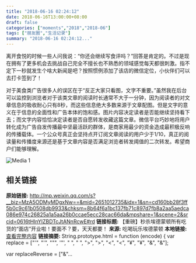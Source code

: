 ```yaml
---
title: "2018-06-16 02:24:12"
date: 2018-06-16T13:00:00+08:00
draft: false
categories: ["moments","2018","2018-06"]
tags: ["朋友圈","生活记录"]
summary: "2018-06-16 02:24:12..."
---
```


离开食悦的时候一些人问我说：“你还会继续写食评吗？”回答是肯定的。不过是现在拥有了更多机会去挑战自己完全不擅长也不熟悉的领域感觉每天都很刺激。指不定下一秒就发生个啥大新闻是吧？按照惯例添加了该店的微信定位，小伙伴们可以去打卡签到了！

对于美食类广告很多人的误区在于“反正大家只看图，文字不重要。”虽然我在后台可以监控到浏览者对于该类文章的阅读时长通常不大于一分钟，因为阅读者的对文章信息的吸收耐心只有8秒，而这些信息绝大多数来源于文章配图。但是文字的意义在于信息的全面性和广告本体的饱和感。图片内容决定读者是否能继续坚持看下去；而文字内容恰恰决定读者是否自愿转发收藏这篇文章。微信平台巧妙地将用户转化成为广告自发传播最中坚最活跃的群体，是商家用最少的资金造成最积极反响的传播载体。一个公众号真正会坚持点开订阅文章阅读的用户少于1/10，真正的阅读量和传播度来源还是基于文章内容是否满足浏览者转发阈值的二次转发。希望商户们能够理解。

![Media 1](/Moments/photos/2018-06-16/201806160224120.jpg)

## 相关链接

**原始链接:** http://mp.weixin.qq.com/s?__biz=MzA5ODMyMDgxNw==&mid=2651012735&idx=1&sn=cd160bb28f3ff5b0c9c61b0508db9933&chksm=8b64f6a1bc137fb71c897d7fb8a2aa5aedca086e974c26825a1a5aa26b0ccae5ecc28cac66da&mpshare=1&scene=2&srcid=0616tHInYlZBDTcJtANnRcwE#rd
**链接标题:** 【重磅】秒杀埃德蒙顿所有吃货的“面店”开业啦！要面不？要，天天都要！
**来源:** 吃喝玩乐埃德蒙顿
**本地链接:** [查看完整内容](/link_content/2018/06/2018-06-16-3/link_content/)
**链接摘要:** String.prototype.html = function (encode) {
  var replace = ["&#39;", "'", "&quot;", '"', "&nbsp;", " ", "&gt;", ">", "&lt;", "<", "&yen;", "¥", "&amp;", "&"];
 
 
 
 
 
  
  var replaceReverse = ["&"...

